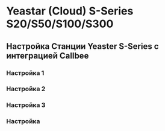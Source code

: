 # Yeastar (Cloud) S-Series S20/S50/S100/S300

## Настройка Станции Yeaster S-Series с интеграцией Callbee

### Настройка 1

### Настройка 2

### Настройка 3

### Настройка
